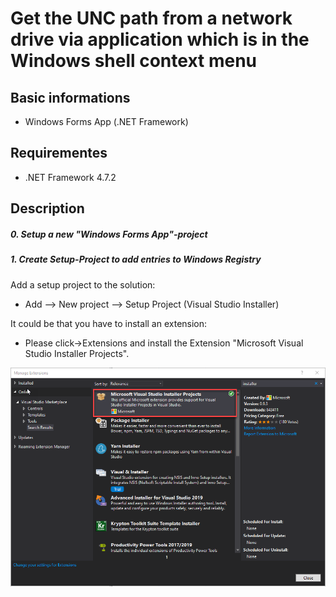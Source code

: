 # Get the UNC path from a network drive via application which is in the Windows shell context menu

## Basic informations
- Windows Forms App (.NET Framework)

## Requirementes 
- .NET Framework 4.7.2


## Description
##### 0. Setup a new "Windows Forms App"-project
##### 1. Create Setup-Project to add entries to Windows Registry
Add a setup project to the solution:
- Add --> New project --> Setup Project (Visual Studio Installer)

It could be that you have to install an extension:
- Please click->Extensions and install the Extension "Microsoft Visual Studio Installer Projects".

[![](images/installer.png)](https://github.com/LuminiCode/windows-unc-path/blob/master/images/installer.png)
